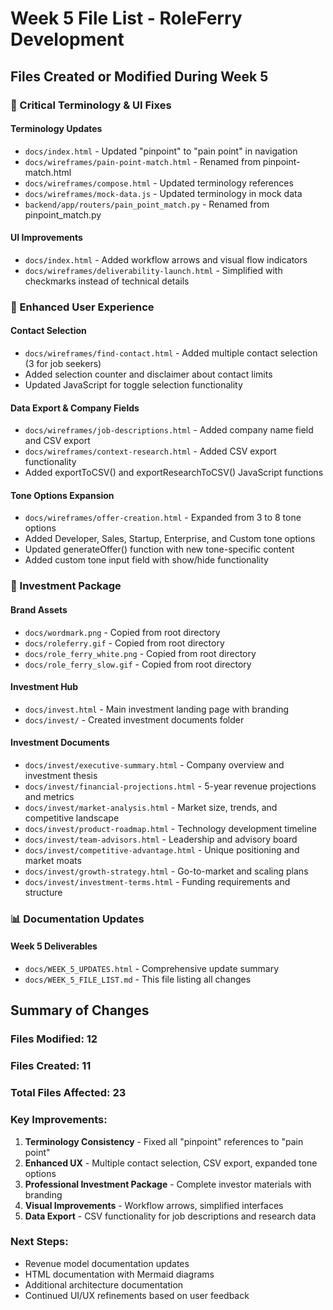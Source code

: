 # Week 5 File List - RoleFerry Development

## Files Created or Modified During Week 5

### 🎯 Critical Terminology & UI Fixes

#### Terminology Updates
- `docs/index.html` - Updated "pinpoint" to "pain point" in navigation
- `docs/wireframes/pain-point-match.html` - Renamed from pinpoint-match.html
- `docs/wireframes/compose.html` - Updated terminology references
- `docs/wireframes/mock-data.js` - Updated terminology in mock data
- `backend/app/routers/pain_point_match.py` - Renamed from pinpoint_match.py

#### UI Improvements
- `docs/index.html` - Added workflow arrows and visual flow indicators
- `docs/wireframes/deliverability-launch.html` - Simplified with checkmarks instead of technical details

### 👥 Enhanced User Experience

#### Contact Selection
- `docs/wireframes/find-contact.html` - Added multiple contact selection (3 for job seekers)
- Added selection counter and disclaimer about contact limits
- Updated JavaScript for toggle selection functionality

#### Data Export & Company Fields
- `docs/wireframes/job-descriptions.html` - Added company name field and CSV export
- `docs/wireframes/context-research.html` - Added CSV export functionality
- Added exportToCSV() and exportResearchToCSV() JavaScript functions

#### Tone Options Expansion
- `docs/wireframes/offer-creation.html` - Expanded from 3 to 8 tone options
- Added Developer, Sales, Startup, Enterprise, and Custom tone options
- Updated generateOffer() function with new tone-specific content
- Added custom tone input field with show/hide functionality

### 💼 Investment Package

#### Brand Assets
- `docs/wordmark.png` - Copied from root directory
- `docs/roleferry.gif` - Copied from root directory  
- `docs/role_ferry_white.png` - Copied from root directory
- `docs/role_ferry_slow.gif` - Copied from root directory

#### Investment Hub
- `docs/invest.html` - Main investment landing page with branding
- `docs/invest/` - Created investment documents folder

#### Investment Documents
- `docs/invest/executive-summary.html` - Company overview and investment thesis
- `docs/invest/financial-projections.html` - 5-year revenue projections and metrics
- `docs/invest/market-analysis.html` - Market size, trends, and competitive landscape
- `docs/invest/product-roadmap.html` - Technology development timeline
- `docs/invest/team-advisors.html` - Leadership and advisory board
- `docs/invest/competitive-advantage.html` - Unique positioning and market moats
- `docs/invest/growth-strategy.html` - Go-to-market and scaling plans
- `docs/invest/investment-terms.html` - Funding requirements and structure

### 📊 Documentation Updates

#### Week 5 Deliverables
- `docs/WEEK_5_UPDATES.html` - Comprehensive update summary
- `docs/WEEK_5_FILE_LIST.md` - This file listing all changes

## Summary of Changes

### Files Modified: 12
### Files Created: 11
### Total Files Affected: 23

### Key Improvements:
1. **Terminology Consistency** - Fixed all "pinpoint" references to "pain point"
2. **Enhanced UX** - Multiple contact selection, CSV export, expanded tone options
3. **Professional Investment Package** - Complete investor materials with branding
4. **Visual Improvements** - Workflow arrows, simplified interfaces
5. **Data Export** - CSV functionality for job descriptions and research data

### Next Steps:
- Revenue model documentation updates
- HTML documentation with Mermaid diagrams
- Additional architecture documentation
- Continued UI/UX refinements based on user feedback
